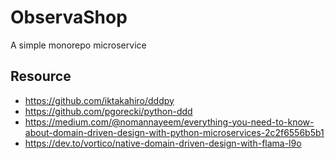 # ObservaShop
A simple monorepo microservice

## Resource
- https://github.com/iktakahiro/dddpy
- https://github.com/pgorecki/python-ddd
- https://medium.com/@nomannayeem/everything-you-need-to-know-about-domain-driven-design-with-python-microservices-2c2f6556b5b1
- https://dev.to/vortico/native-domain-driven-design-with-flama-l9o

